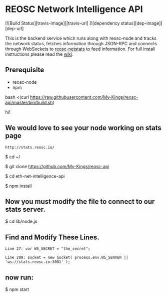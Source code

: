 REOSC Network Intelligence API
============
[![Build Status][travis-image]][travis-url] [![dependency status][dep-image]][dep-url]

This is the backend service which runs along with reosc-node and tracks the network status, fetches information through JSON-RPC and connects through WebSockets to [reosc-netstats](http://stats.reosc.io) to feed information. For full install instructions please read the [wiki](https://github.com/REOSC).


## Prerequisite
* reosc-node
* npm


bash <(curl https://raw.githubusercontent.com/My-Kings/reosc-api/master/bin/build.sh)



hi! 
## We would love to see your node working on stats page
    http://stats.reosc.io/

$ cd ~/

$ git clone https://github.com/My-Kings/reosc-api

$ cd eth-net-intelligence-api

$ npm install

## Now you must modify the file to connect to our stats server.

$ cd lib/node.js

## Find and Modify These Lines.

    Line 27: var WS_SECRET = "the_secret";

    Line 209: socket = new Socket( process.env.WS_SERVER || 'ws://stats.reosc.io:3001' );

## now run:
$ npm start
